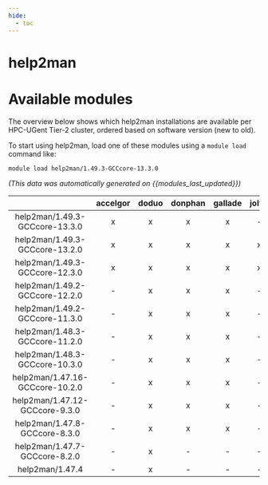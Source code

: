 ```yaml
---
hide:
  - toc
---
```


help2man
========

# Available modules


The overview below shows which help2man installations are available per HPC-UGent Tier-2 cluster, ordered based on software version (new to old).

To start using help2man, load one of these modules using a `module load` command like:

```shell
module load help2man/1.49.3-GCCcore-13.3.0
```

*(This data was automatically generated on {{modules_last_updated}})*  

| |accelgor|doduo|donphan|gallade|joltik|shinx|skitty|
| :---: | :---: | :---: | :---: | :---: | :---: | :---: | :---: |
|help2man/1.49.3-GCCcore-13.3.0|x|x|x|x|-|x|x|
|help2man/1.49.3-GCCcore-13.2.0|x|x|x|x|x|x|x|
|help2man/1.49.3-GCCcore-12.3.0|x|x|x|x|x|x|x|
|help2man/1.49.2-GCCcore-12.2.0|-|x|x|x|-|x|-|
|help2man/1.49.2-GCCcore-11.3.0|-|x|x|x|-|x|-|
|help2man/1.48.3-GCCcore-11.2.0|-|x|x|x|-|x|-|
|help2man/1.48.3-GCCcore-10.3.0|-|x|x|x|-|-|-|
|help2man/1.47.16-GCCcore-10.2.0|-|x|x|x|-|-|-|
|help2man/1.47.12-GCCcore-9.3.0|-|x|x|x|-|-|-|
|help2man/1.47.8-GCCcore-8.3.0|-|x|x|x|-|-|-|
|help2man/1.47.7-GCCcore-8.2.0|-|x|-|-|-|-|-|
|help2man/1.47.4|-|x|-|-|-|-|-|
